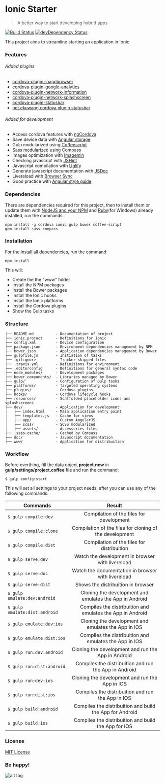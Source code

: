 # Ionic Starter

> A better way to start developing hybrid apps

[![Build Status](https://travis-ci.org/paulovitorwd/ionic-starter.svg?branch=master)](https://travis-ci.org/paulovitorwd/ionic-starter) [![devDependency Status](https://david-dm.org/paulovitorwd/ionic-starter/dev-status.svg)](https://david-dm.org/paulovitorwd/ionic-starter#info=devDependencies)

This project aims to streamline starting an application in Ionic

### Features

###### Added plugins
- [cordova-plugin-inappbrowser](https://www.npmjs.com/package/cordova-plugin-inappbrowser)
- [cordova-plugin-google-analytics](https://github.com/danwilson/google-analytics-plugin)
- [cordova-plugin-network-information](https://www.npmjs.com/package/cordova-plugin-network-information)
- [cordova-plugin-network-splashscreen](https://www.npmjs.com/package/cordova-plugin-splashscreen)
- [cordova-plugin-statusbar](https://github.com/apache/cordova-plugin-statusbar)
- [net.ekuwang.cordova.plugin.statusbar](https://github.com/ekuwang/cordova-plugin-statusbar)

###### Added for development
- Access cordova features with [ngCordova](http://ngcordova.com/)
- Save device data with [Angular storage](https://github.com/auth0/angular-storage)
- Gulp modularized using [Coffeescript](http://coffeescript.org/)
- Sass modularized using [Compass](http://compass-style.org/)
- Images optimization with [Imagemin](https://www.npmjs.com/package/gulp-image-optimization)
- Checking javascript with [JSHint](http://jshint.com/)
- Javascript compilation with [Uglify](https://www.npmjs.com/package/gulp-uglify)
- Generate javascript documentation with [JSDoc](http://usejsdoc.org/)
- Livereload with [Browser Sync](https://www.browsersync.io/)
- Good practice with [Angular style guide](https://github.com/johnpapa/angular-styleguide/blob/master/a1/README.md)

### Dependencies

There are dependencies required for this project, then to install them or update them with [NodeJS and your NPM](https://nodejs.org/en/) and [Ruby](http://rubyinstaller.org/)(for Windows) already installed, run the commands:

    npm install -g cordova ionic gulp bower coffee-script
    gem install sass compass

### Installation

For the install all dependencies, run the command:

    npm install

This will:  
- Create the the "www" folder
- Install the NPM packages
- Install the Bower packages
- Install the Ionic hooks
- Install the Ionic platforms
- Install the Cordova plugins
- Show the Gulp tasks

### Structure

    ├── README.md          - Documentation of project  
    ├── ionic.project      - Definitions for Ionic  
    ├── config.xml         - Device configuration  
    ├── package.json       - Environment dependencies management by NPM  
    ├── bower.json         - Application dependencies management by Bower  
    ├── gulpfile.js        - Initiation of tasks  
    ├── .gitignore         - Tracker skipped files  
    ├── .travis.yml        - Definitions for environment  
    ├── .editorconfig      - Definitions for general syntax code  
    ├── node_modules/      - Development packages  
    ├── bower_components/  - Libraries managed by Bower  
    ├── gulp/              - Configuration of Gulp tasks  
    ├── platforms/         - Targeted operating systems  
    ├── plugins/           - Cordova plugins  
    ├── hooks/             - Cordova lifecycle hooks  
    ├── resources/         - Scaffolded placeholder icons and splashscreens  
    ├── dev/               - Application for development  
    |   ├── index.html     - Main application entry point  
    |   ├── templates.js   - Cache for views  
    │   ├── app/           - Custom AngularJS  
    │   ├── scss/          - SCSS modularized  
    │   ├── assets/        - Accessories files  
    ├── .sass-cache/       - Cached by Compass  
    ├── doc/               - Javascript documentation  
    ├── www/               - Application for distribuition

### Workflow

Before everthing, fill the data object **project.new** in **gulp/settings/project.coffee** file and run the command:

    $ gulp config:start

This will set all settings to your project needs, after you can use any of the following commands:

| Commands                    | Result                                                     |
| --------------------------- |:----------------------------------------------------------:|
|`$ gulp compile:dev`         | Compilation of the files for development                   |
|`$ gulp compile:clone`       | Compilation of the files for cloning of the development    |
|`$ gulp compile:dist`        | Compilation of the files for distribuition                 |
|`$ gulp serve:dev`           | Watch the development in browser with livereload           |
|`$ gulp serve:doc`           | Watch the documentation in browser with livereload         |
|`$ gulp serve:dist`          | Shows the distribuition in browser                         |
|`$ gulp emulate:dev:android` | Cloning the development and emulates the App in Android    |
|`$ gulp emulate:dist:android`| Compiles the distribuition and emulates the App in Android |
|`$ gulp emulate:dev:ios`     | Cloning the development and emulates the App in IOS        |
|`$ gulp emulate:dist:ios`    | Compiles the distribuition and emulates the App in IOS     |
|`$ gulp run:dev:android`     | Cloning the development and run the App in Android         |
|`$ gulp run:dist:android`    | Compiles the distribuition and run the App in Android      |
|`$ gulp run:dev:ios`         | Cloning the development and run the App in IOS             |
|`$ gulp run:dist:ios`        | Compiles the distribuition and run the App in IOS          |
|`$ gulp build:android`       | Compiles the distribuition and build the App for Android   |
|`$ gulp build:ios`           | Compiles the distribuition and build the App for IOS       |

### License

[MIT License](http://opensource.org/licenses/mit-license.php)

### Be happy!

![alt tag](http://38.media.tumblr.com/c578aeebdd39a289baa9332f484405cb/tumblr_ml41sla88u1rx9lfuo1_500.gif)
